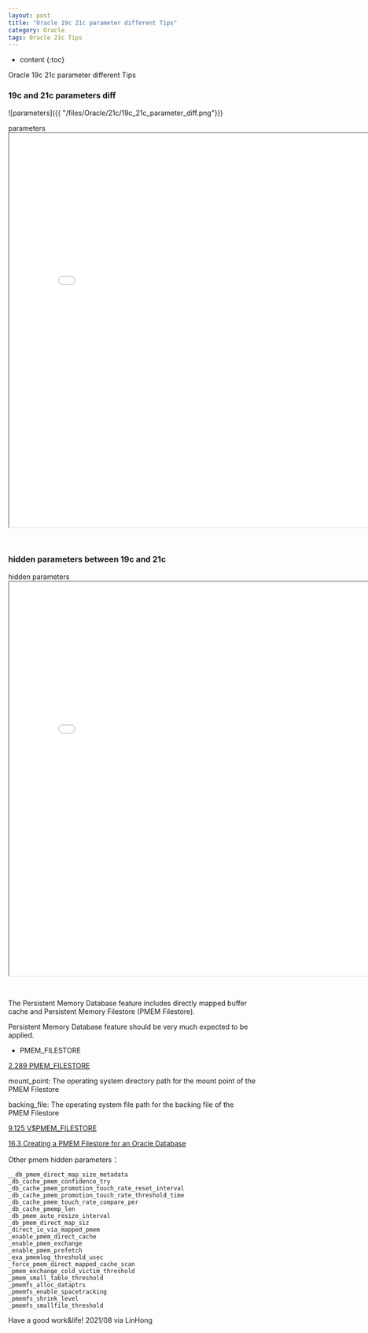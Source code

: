 ```yaml
---
layout: post
title: "Oracle 19c 21c parameter different Tips"
category: Oracle
tags: Oracle 21c Tips
---
```


* content
{:toc}

Oracle 19c 21c parameter different Tips


### 19c and 21c parameters diff


![parameters]({{ "/files/Oracle/21c/19c_21c_parameter_diff.png"}})

<p>parameters<br>
<iframe id="parameters" src="/files/Oracle/21c/19c_21c_parameter_diff.html" width="800" height="800"></iframe></p>
<p>&nbsp;</p>


### hidden parameters between 19c and 21c



<p>hidden parameters<br>
<iframe id="parameters" src="/files/Oracle/21c/19c_21c_hidden_parameter_diff.html" width="800" height="800"></iframe></p>
<p>&nbsp;</p>



The Persistent Memory Database feature includes directly mapped buffer cache and Persistent Memory Filestore (PMEM Filestore).

Persistent Memory Database feature should be very much expected to be applied.

- PMEM_FILESTORE 

[2.289 PMEM_FILESTORE](https://docs.oracle.com/en/database/oracle/oracle-database/21/refrn/PMEM_FILESTORE.html#GUID-9A958EBA-9010-423A-BC73-96A4E6C27E4F)


mount_point: The operating system directory path for the mount point of the PMEM Filestore

backing_file: The operating system file path for the backing file of the PMEM Filestore

[9.125 V$PMEM_FILESTORE](https://docs.oracle.com/en/database/oracle/oracle-database/21/refrn/V-PMEM_FILESTORE.html#GUID-0C6B524A-34B6-4BF2-B874-EDFAFB946F2F)


[16.3 Creating a PMEM Filestore for an Oracle Database](https://docs.oracle.com/en/database/oracle/oracle-database/21/admin/using-PMEM-db-support.html#GUID-E5D17A8C-D508-4A50-8774-9AAA85562621)

Other pmem hidden parameters：
```
__db_pmem_direct_map_size_metadata
_db_cache_pmem_confidence_try
_db_cache_pmem_promotion_touch_rate_reset_interval
_db_cache_pmem_promotion_touch_rate_threshold_time
_db_cache_pmem_touch_rate_compare_per
_db_cache_pmemp_len
_db_pmem_auto_resize_interval
_db_pmem_direct_map_siz
_direct_io_via_mapped_pmem
_enable_pmem_direct_cache
_enable_pmem_exchange
_enable_pmem_prefetch
_exa_pmemlog_threshold_usec
_force_pmem_direct_mapped_cache_scan
_pmem_exchange_cold_victim_threshold
_pmem_small_table_threshold
_pmemfs_alloc_dataptrs
_pmemfs_enable_spacetracking
_pmemfs_shrink_level
_pmemfs_smallfile_threshold

```




Have a good work&life! 2021/08 via LinHong
